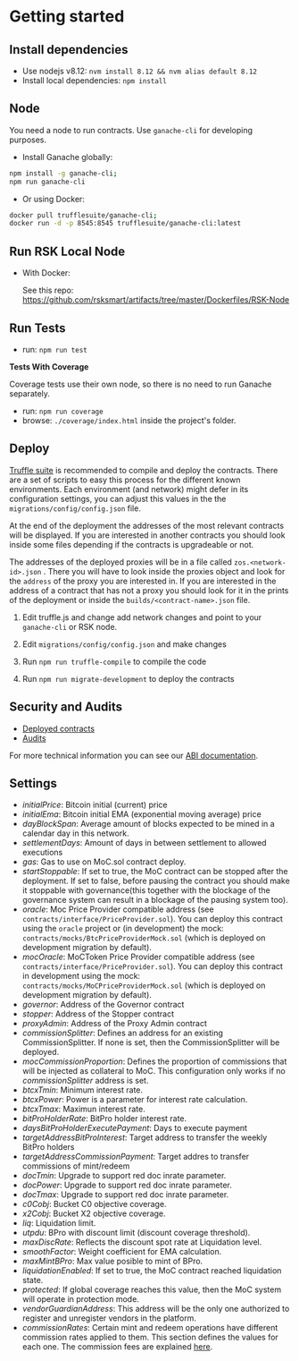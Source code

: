 # Getting started

## Install dependencies

- Use nodejs v8.12: `nvm install 8.12 && nvm alias default 8.12`
- Install local dependencies: `npm install`

## Node

You need a node to run contracts. Use `ganache-cli` for developing purposes.

- Install Ganache globally:

```sh
npm install -g ganache-cli;
npm run ganache-cli
```

- Or using Docker:

```sh
docker pull trufflesuite/ganache-cli;
docker run -d -p 8545:8545 trufflesuite/ganache-cli:latest
```

## Run RSK Local Node

- With Docker:

  See this repo: https://github.com/rsksmart/artifacts/tree/master/Dockerfiles/RSK-Node

## Run Tests

- run: `npm run test`

**Tests With Coverage**

Coverage tests use their own node, so there is no need to run Ganache separately.
- run: `npm run coverage`
- browse: `./coverage/index.html` inside the project's folder.

## Deploy

[Truffle suite](https://github.com/trufflesuite/truffle) is recommended to compile and deploy the contracts. There are a set of scripts to easy this process for the different known environments. Each environment (and network) might defer in its configuration settings, you can adjust this values in the the `migrations/config/config.json` file.

At the end of the deployment the addresses of the most relevant contracts will be displayed. If you are interested in another contracts you should look inside some files depending if the contracts is upgradeable or not.

The addresses of the deployed proxies will be in a file called `zos.<network-id>.json` . There you will have to look inside the proxies object and look for the `address` of the proxy you are interested in. If you are interested in the address of a contract that has not a proxy you should look for it in the prints of the deployment or inside the `builds/<contract-name>.json` file.

1.  Edit truffle.js and change add network changes and point to your
    `ganache-cli` or RSK node.

2.  Edit `migrations/config/config.json` and make changes

3.  Run `npm run truffle-compile` to compile the code

4.  Run `npm run migrate-development` to deploy the contracts

## Security and Audits

- [Deployed contracts](../contracts-verification.md)
- [Audits](https://github.com/money-on-chain/Audits)

For more technical information you can see our [ABI documentation](../abis/abi-documentation.md).

## Settings

- _initialPrice_: Bitcoin initial (current) price
- _initialEma_: Bitcoin initial EMA (exponential moving average) price
- _dayBlockSpan_: Average amount of blocks expected to be mined in a calendar day in this network.
- _settlementDays_: Amount of days in between settlement to allowed executions
- _gas_: Gas to use on MoC.sol contract deploy.
- _startStoppable_: If set to true, the MoC contract can be stopped after the deployment. If set to false, before pausing the contract you should make it stoppable with governance(this together with the blockage of the governance system can result in a blockage of the pausing system too).
- _oracle_: Moc Price Provider compatible address (see `contracts/interface/PriceProvider.sol`). You can deploy this contract using the `oracle` project or (in development) the mock: `contracts/mocks/BtcPriceProviderMock.sol` (which is deployed on development migration by default).
- _mocOracle_: MoCToken Price Provider compatible address (see `contracts/interface/PriceProvider.sol`). You can deploy this contract in development using the mock: `contracts/mocks/MoCPriceProviderMock.sol` (which is deployed on development migration by default).
- _governor_: Address of the Governor contract
- _stopper_: Address of the Stopper contract
- _proxyAdmin_: Address of the Proxy Admin contract
- _commissionSplitter_: Defines an address for an existing CommissionSplitter. If none is set, then the CommissionSplitter will be deployed.
- _mocCommissionProportion_: Defines the proportion of commissions that will be injected as collateral to MoC. This configuration only works if no _commissionSplitter_ address is set.
- _btcxTmin_: Minimum interest rate.
- _btcxPower_: Power is a parameter for interest rate calculation.
- _btcxTmax_: Maximun interest rate.
- _bitProHolderRate_: BitPro holder interest rate.
- _daysBitProHolderExecutePayment_: Days to execute payment
- _targetAddressBitProInterest_: Target address to transfer the weekly BitPro holders
- _targetAddressCommissionPayment_: Target addres to transfer commissions of mint/redeem
- _docTmin_: Upgrade to support red doc inrate parameter.
- _docPower_: Upgrade to support red doc inrate parameter.
- _docTmax_: Upgrade to support red doc inrate parameter.
- _c0Cobj_: Bucket C0 objective coverage.
- _x2Cobj_: Bucket X2 objective coverage.
- _liq_: Liquidation limit.
- _utpdu_: BPro with discount limit (discount coverage threshold).
- _maxDiscRate_: Reflects the discount spot rate at Liquidation level.
- _smoothFactor_: Weight coefficient for EMA calculation.
- _maxMintBPro_: Max value posible to mint of BPro.
- _liquidationEnabled_: If set to true, the MoC contract reached liquidation state.
- _protected_: If global coverage reaches this value, then the MoC system will operate in protection mode.
- _vendorGuardianAddress_: This address will be the only one authorized to register and unregister vendors in the platform.
- _commissionRates_: Certain mint and redeem operations have different commission rates applied to them. This section defines the values for each one. The commission fees are explained [here](commission-fees-values.md).
